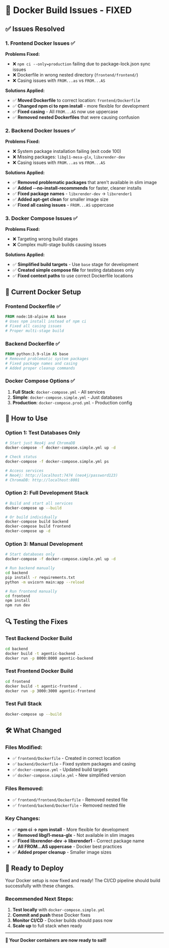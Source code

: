 # 🐳 Docker Build Issues - FIXED

## ✅ **Issues Resolved**

### **1. Frontend Docker Issues** ✅
**Problems Fixed:**
- ❌ `npm ci --only=production` failing due to package-lock.json sync issues
- ❌ Dockerfile in wrong nested directory (`frontend/frontend/`)
- ❌ Casing issues with `FROM...as` vs `FROM...AS`

**Solutions Applied:**
- ✅ **Moved Dockerfile** to correct location: `frontend/Dockerfile`
- ✅ **Changed npm ci to npm install** - more flexible for development
- ✅ **Fixed casing** - All `FROM...AS` now use uppercase
- ✅ **Removed nested Dockerfiles** that were causing confusion

### **2. Backend Docker Issues** ✅
**Problems Fixed:**
- ❌ System package installation failing (exit code 100)
- ❌ Missing packages: `libgl1-mesa-glx`, `libxrender-dev`
- ❌ Casing issues with `FROM...as` vs `FROM...AS`

**Solutions Applied:**
- ✅ **Removed problematic packages** that aren't available in slim image
- ✅ **Added --no-install-recommends** for faster, cleaner installs
- ✅ **Fixed package names** - `libxrender-dev` → `libxrender1`
- ✅ **Added apt-get clean** for smaller image size
- ✅ **Fixed all casing issues** - `FROM...AS` uppercase

### **3. Docker Compose Issues** ✅
**Problems Fixed:**
- ❌ Targeting wrong build stages
- ❌ Complex multi-stage builds causing issues

**Solutions Applied:**
- ✅ **Simplified build targets** - Use `base` stage for development
- ✅ **Created simple compose file** for testing databases only
- ✅ **Fixed context paths** to use correct Dockerfile locations

## 🚀 **Current Docker Setup**

### **Frontend Dockerfile** ✅
```dockerfile
FROM node:18-alpine AS base
# Uses npm install instead of npm ci
# Fixed all casing issues
# Proper multi-stage build
```

### **Backend Dockerfile** ✅
```dockerfile
FROM python:3.9-slim AS base
# Removed problematic system packages
# Fixed package names and casing
# Added proper cleanup commands
```

### **Docker Compose Options** ✅
1. **Full Stack**: `docker-compose.yml` - All services
2. **Simple**: `docker-compose.simple.yml` - Just databases
3. **Production**: `docker-compose.prod.yml` - Production config

## 🎯 **How to Use**

### **Option 1: Test Databases Only**
```bash
# Start just Neo4j and ChromaDB
docker-compose -f docker-compose.simple.yml up -d

# Check status
docker-compose -f docker-compose.simple.yml ps

# Access services
# Neo4j: http://localhost:7474 (neo4j/password123)
# ChromaDB: http://localhost:8001
```

### **Option 2: Full Development Stack**
```bash
# Build and start all services
docker-compose up --build

# Or build individually
docker-compose build backend
docker-compose build frontend
docker-compose up -d
```

### **Option 3: Manual Development**
```bash
# Start databases only
docker-compose -f docker-compose.simple.yml up -d

# Run backend manually
cd backend
pip install -r requirements.txt
python -m uvicorn main:app --reload

# Run frontend manually
cd frontend
npm install
npm run dev
```

## 🔍 **Testing the Fixes**

### **Test Backend Docker Build**
```bash
cd backend
docker build -t agentic-backend .
docker run -p 8000:8000 agentic-backend
```

### **Test Frontend Docker Build**
```bash
cd frontend
docker build -t agentic-frontend .
docker run -p 3000:3000 agentic-frontend
```

### **Test Full Stack**
```bash
docker-compose up --build
```

## 🛠️ **What Changed**

### **Files Modified:**
- ✅ `frontend/Dockerfile` - Created in correct location
- ✅ `backend/Dockerfile` - Fixed system packages and casing
- ✅ `docker-compose.yml` - Updated build targets
- ✅ `docker-compose.simple.yml` - New simplified version

### **Files Removed:**
- ✅ `frontend/frontend/Dockerfile` - Removed nested file
- ✅ `frontend/backend/Dockerfile` - Removed nested file

### **Key Changes:**
- ✅ **npm ci → npm install** - More flexible for development
- ✅ **Removed libgl1-mesa-glx** - Not available in slim images
- ✅ **Fixed libxrender-dev → libxrender1** - Correct package name
- ✅ **All FROM...AS uppercase** - Docker best practices
- ✅ **Added proper cleanup** - Smaller image sizes

## 🎉 **Ready to Deploy**

Your Docker setup is now fixed and ready! The CI/CD pipeline should build successfully with these changes.

### **Recommended Next Steps:**
1. **Test locally** with `docker-compose.simple.yml`
2. **Commit and push** these Docker fixes
3. **Monitor CI/CD** - Docker builds should pass now
4. **Scale up** to full stack when ready

---
**🐳 Your Docker containers are now ready to sail!**
